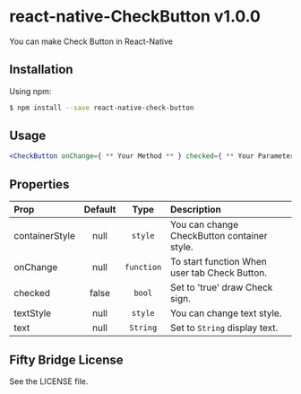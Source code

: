 # react-native-CheckButton v1.0.0

You can make Check Button in React-Native

## Installation

Using npm:
```bash
$ npm install --save react-native-check-button
```

## Usage
```jsx
<CheckButton onChange={ ** Your Method ** } checked={ ** Your Parameters ** } text='Any String' />
```

## Properties
| Prop  | Default  | Type | Description |
| :------------ |:---------------:| :---------------:| :-----|
| containerStyle | null | `style` | You can change CheckButton container style. |
| onChange | null | `function` | To start function When user tab Check Button. |
| checked | false | `bool` | Set to 'true' draw Check sign. |
| textStyle | null | `style` | You can change text style. |
| text | null | `String` | Set to `String` display text. |


## Fifty Bridge License
See the LICENSE file.
